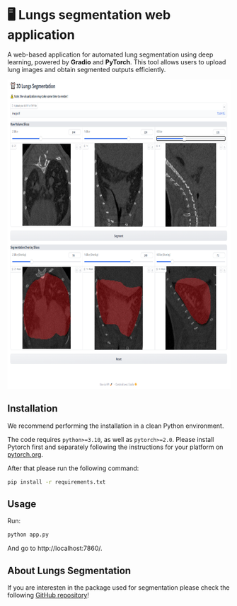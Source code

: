 # 🖥️ Lungs segmentation web application
A web-based application for automated lung segmentation using deep learning, powered by **Gradio** and **PyTorch**. This tool allows users to upload lung images and obtain segmented outputs efficiently.

<p align="center">
    <img src="images/app.png" height="700">
</p>

## Installation
We recommend performing the installation in a clean Python environment.

The code requires `python>=3.10`, as well as `pytorch>=2.0`. Please install Pytorch first and separately following the instructions for your platform on [pytorch.org](https://pytorch.org/get-started/locally/).

After that please run the following command:
```sh
pip install -r requirements.txt
```

## Usage
Run:
```sh
python app.py
```
And go to http://localhost:7860/.

## About Lungs Segmentation
If you are interesten in the package used for segmentation please check the following [GitHub repository](https://github.com/titi1000/lungs-segmentation)!
